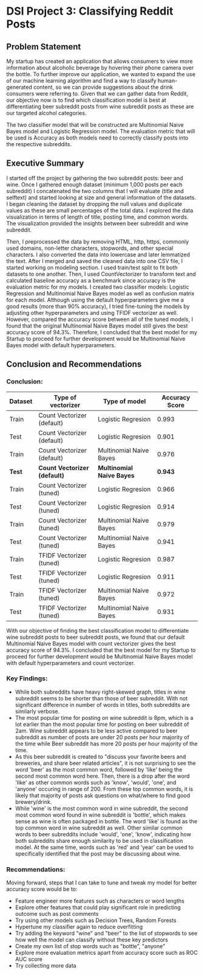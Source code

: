  
# DSI Project 3: Classifying Reddit Posts


## Problem Statement

My startup has created an application that allows consumers to view more information about alcoholic beverage by hovering their phone camera over the bottle. To further improve our application, we wanted to expand the use of our machine learning algorithm and find a way to classify human-generated content, so we can provide suggestions about the drink consumers were referring to. Given that we can gather data from Reddit, our objective now is to find which classification model is best at differentiating beer subreddit posts from wine subreddit posts as these are our targeted alcohol categories.

The two classifier model that will be constructed are Multinomial Naive Bayes model and Logistic Regression model. The evaluation metric that will be used is Accuracy as both models need to correctly classify posts into the respective subreddits.

## Executive Summary

I started off the project by gathering the two subreddit posts: beer and wine. Once I gathered enough dataset (minimum 1,000 posts per each subreddit) I concatenated the two columns that I will evaluate (title and selftext) and started looking at size and general information of the datasets. I began cleaning the dataset by dropping the null values and duplicate values as these are small percentages of the total data. I explored the data visualization in terms of length of title, posting time, and common words. The visualization provided the insights between beer subreddit and wine subreddit.

Then, I preprocessed the data by removing HTML, http, https, commonly used domains, non-letter characters, stopwords, and other special characters. I also converted the data into lowercase and later lemmatized the text. After I merged and saved the cleaned data into one CSV file, I started working on modeling section. I used train/test split to fit both datasets to one another. Then, I used CountVectorizer to transform text and calculated baseline accuracy as a benchmark since accuracy is the evaluation metric for my models. I created two classifier models: Logistic Regression and Multinomial Naive Bayes model as well as confusion matrix for each model. Although using the default hyperparameters give me a good results (more than 90% accuracy), I tried fine-tuning the models by adjusting other hyperparameters and using TFIDF vectorizer as well. However, compared the accuracy score between all of the tuned models, I found that the original Multinomial Naive Bayes model still gives the best accuracy score of 94.3%. Therefore, I concluded that the best model for my Startup to proceed for further development would be Multinomial Naive Bayes model with default hyperparameters.

## Conclusion and Recommendations

### Conclusion:

| Dataset | Type of vectorizer | Type of model | Accuracy Score |
|-|-|-|-|
| Train | Count Vectorizer (default) | Logistic Regresion | 0.993 |
| Test | Count Vectorizer (default) | Logistic Regresion | 0.901 |
| Train | Count Vectorizer (default) | Multinomial Naive Bayes | 0.976 |
| **Test** | **Count Vectorizer (default)** | **Multinomial Naive Bayes** | **0.943** |
| Train | Count Vectorizer (tuned) | Logistic Regresion | 0.966 |
| Test | Count Vectorizer (tuned) | Logistic Regresion | 0.914 |
| Train | Count Vectorizer (tuned) | Multinomial Naive Bayes | 0.979 |
| Test | Count Vectorizer (tuned) | Multinomial Naive Bayes | 0.941 |
| Train | TFIDF Vectorizer (tuned) | Logistic Regresion | 0.987 |
| Test | TFIDF Vectorizer (tuned) | Logistic Regresion | 0.911 |
| Train | TFIDF Vectorizer (tuned) | Multinomial Naive Bayes | 0.972 |
| Test | TFIDF Vectorizer (tuned) | Multinomial Naive Bayes | 0.931 |

With our objective of finding the best classification model to differentiate wine subreddit posts to beer subreddit posts, we found that our default Multinomial Naive Bayes model with count vectorizer gives the best accuracy score of 94.3%. I concluded that the best model for my Startup to proceed for further development would be Multinomial Naive Bayes model with default hyperparameters and count vectorizer.


### Key Findings:
- While both subreddits have heavy right-skewed graph, titles in wine subreddit seems to be shorter than those of beer subreddit. With not significant difference in number of words in titles, both subreddits are similarly verbose.
- The most popular time for posting on wine subreddit is 8pm, which is a lot earlier than the most popular time for posting on beer subreddit of 2am. Wine subreddit appears to be less active compared to beer subreddit as number of posts are under 20 posts per hour majority of the time while Beer subreddit has more 20 posts per hour majority of the time.
- As this beer subreddit is created to "discuss your favorite beers and breweries, and share beer related articles", it is not surprising to see the word 'beer' as the most common word, followed by 'like' being the second most common word here. Then, there is a drop after the word 'like' as other common words such as 'know', 'would', 'one', and 'anyone' occuring in range of 200. From these top common words, it is likely that majority of posts ask questions on what/where to find good brewery/drink.
- While 'wine' is the most common word in wine subreddit, the second most common word found in wine subreddit is 'bottle', which makes sense as wine is often packaged in bottle. The word 'like' is found as the top common word in wine subreddit as well. Other similar common words to beer subreddits include 'would', 'one', 'know', indicating how both subreddits share enough similarity to be used in classification model. At the same time, words such as 'red' and 'year' can be used to specifically identified that the post may be discussing about wine.


### Recommendations:
Moving forward, steps that I can take to tune and tweak my model for better accuracy score would be to:
- Feature engineer more features such as characters or word lengths
- Explore other features that could play significant role in predicting outcome such as post comments
- Try using other models such as Decision Trees, Random Forests
- Hypertune my classifier again to reduce overfitting 
- Try adding the keyword "wine" and "beer" to the list of stopwords to see how well the model can classify without these key predictors
- Create my own list of stop words such as "bottle", "anyone"
- Explore more evaluation metrics apart from accuracy score such as ROC AUC score
- Try collecting more data
